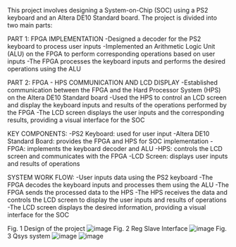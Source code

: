 This project involves designing a System-on-Chip (SOC) using a PS2 keyboard and an Altera DE10 Standard board. The project is divided into two main parts:

PART 1: FPGA IMPLEMENTATION
-Designed a decoder for the PS2 keyboard to process user inputs
-Implemented an Arithmetic Logic Unit (ALU) on the FPGA to perform corresponding operations based on user inputs
-The FPGA processes the keyboard inputs and performs the desired operations using the ALU
 
PART 2: FPGA - HPS COMMUNICATION AND LCD DISPLAY 
-Established communication between the FPGA and the Hard Processor System (HPS) on the Altera DE10 Standard board
-Used the HPS to control an LCD screen and display the keyboard inputs and results of the operations performed by the FPGA
-The LCD screen displays the user inputs and the corresponding results, providing a visual interface for the SOC

KEY COMPONENTS:
-PS2 Keyboard: used for user input
-Altera DE10 Standard Board: provides the FPGA and HPS for SOC implementation
-FPGA: implements the keyboard decoder and ALU
-HPS: controls the LCD screen and communicates with the FPGA
-LCD Screen: displays user inputs and results of operations

SYSTEM WORK FLOW:
-User inputs data using the PS2 keyboard
-The FPGA decodes the keyboard inputs and processes them using the ALU
-The FPGA sends the processed data to the HPS
-The HPS receives the data and controls the LCD screen to display the user inputs and results of operations
-The LCD screen displays the desired information, providing a visual interface for the SOC



Fig. 1 Design of the project
![image](https://github.com/user-attachments/assets/30a44792-60da-4ab4-a29a-32478da5443c)
Fig. 2 Reg Slave Interface
![image](https://github.com/user-attachments/assets/955f18c0-6f15-4909-83c8-04b57d4a83c5)
Fig. 3 Qsys system
![image](https://github.com/user-attachments/assets/67099ac0-f972-42dc-a6c7-40fa09e21df7)
![image](https://github.com/user-attachments/assets/492222bf-9cfc-4c17-8b2c-cb53c98c9122)





